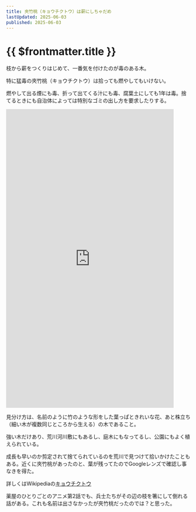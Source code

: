 ```yaml
---
title: 夾竹桃（キョウチクトウ）は薪にしちゃだめ
lastUpdated: 2025-06-03
published: 2025-06-03
---
```

# {{ $frontmatter.title }}

枝から薪をつくりはじめて、一番気を付けたのが毒のある木。

特に猛毒の夾竹桃（キョウチクトウ）は拾っても燃やしてもいけない。

燃やして出る煙にも毒、折って出てくる汁にも毒、腐葉土にしても1年は毒。捨てるときにも自治体によっては特別なゴミの出し方を要求したりする。

<iframe width="458" height="815" src="https://www.youtube.com/embed/aNb9pAxHljU" title="猛毒キョウチクトウ　焚火の天敵" frameborder="0" allow="accelerometer; autoplay; clipboard-write; encrypted-media; gyroscope; picture-in-picture; web-share" referrerpolicy="strict-origin-when-cross-origin" allowfullscreen></iframe>

見分け方は、名前のように竹のような形をした葉っぱときれいな花、あと株立ち（細い木が複数同じところから生える）の木であること。

強い木だけあり、荒川河川敷にもあるし、庭木にもなってるし、公園にもよく植えられている。

成長も早いのか剪定されて捨てられているのを荒川で見つけて拾いかけたこともある。近くに夾竹桃があったのと、葉が残ってたのでGoogleレンズで確認し事なきを得た。

詳しくはWikipediaの[キョウチクトウ](https://ja.wikipedia.org/wiki/%E3%82%AD%E3%83%A7%E3%82%A6%E3%83%81%E3%82%AF%E3%83%88%E3%82%A6)

薬屋のひとりごとのアニメ第2話でも、兵士たちがその辺の枝を箸にして倒れる話がある。これも名前は出さなかったが夾竹桃だったのでは？と思った。



